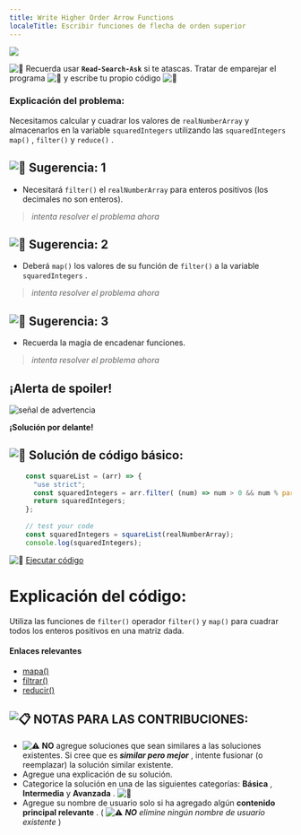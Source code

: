 ```yaml
---
title: Write Higher Order Arrow Functions
localeTitle: Escribir funciones de flecha de orden superior
---
```

![](//discourse-user-assets.s3.amazonaws.com/original/2X/3/3c8584a085a0deaea66b3400e6321eeadab552a2.jpg)

![:triangular_flag_on_post:](https://forum.freecodecamp.com/images/emoji/emoji_one/triangular_flag_on_post.png?v=3 ": triangular_flag_on_post:") Recuerda usar **`Read-Search-Ask`** si te atascas. Tratar de emparejar el programa ![:busts_in_silhouette:](https://forum.freecodecamp.com/images/emoji/emoji_one/busts_in_silhouette.png?v=3 ": busts_in_silhouette:") y escribe tu propio código ![:pencil:](https://forum.freecodecamp.com/images/emoji/emoji_one/pencil.png?v=3 ":lápiz:")

### Explicación del problema:

Necesitamos calcular y cuadrar los valores de `realNumberArray` y almacenarlos en la variable `squaredIntegers` utilizando las `squaredIntegers` `map()` , `filter()` y `reduce()` .

## ![:speech_balloon:](https://forum.freecodecamp.com/images/emoji/emoji_one/speech_balloon.png?v=3 ": speech_balloon:") Sugerencia: 1

*   Necesitará `filter()` el `realNumberArray` para enteros positivos (los decimales no son enteros).

> _intenta resolver el problema ahora_

## ![:speech_balloon:](https://forum.freecodecamp.com/images/emoji/emoji_one/speech_balloon.png?v=3 ": speech_balloon:") Sugerencia: 2

*   Deberá `map()` los valores de su función de `filter()` a la variable `squaredIntegers` .

> _intenta resolver el problema ahora_

## ![:speech_balloon:](https://forum.freecodecamp.com/images/emoji/emoji_one/speech_balloon.png?v=3 ": speech_balloon:") Sugerencia: 3

*   Recuerda la magia de encadenar funciones.

> _intenta resolver el problema ahora_

## ¡Alerta de spoiler!

![señal de advertencia](//discourse-user-assets.s3.amazonaws.com/original/2X/2/2d6c412a50797771301e7ceabd554cef4edcd74d.gif)

**¡Solución por delante!**

## ![:beginner:](https://forum.freecodecamp.com/images/emoji/emoji_one/beginner.png?v=3 ":principiante:") Solución de código básico:

```javascript
    const squareList = (arr) => { 
      "use strict"; 
      const squaredIntegers = arr.filter( (num) => num > 0 && num % parseInt(num) === 0 ).map( (num) => Math.pow(num, 2) ); 
      return squaredIntegers; 
    }; 
 
    // test your code 
    const squaredIntegers = squareList(realNumberArray); 
    console.log(squaredIntegers); 
```

![:rocket:](https://forum.freecodecamp.com/images/emoji/emoji_one/rocket.png?v=3 ":cohete:") [Ejecutar código](https://codepen.io/dylantyates/pen/WyWoYJ)

# Explicación del código:

Utiliza las funciones de `filter()` operador `filter()` y `map()` para cuadrar todos los enteros positivos en una matriz dada.

#### Enlaces relevantes

*   [mapa()](https://developer.mozilla.org/en-US/docs/Web/JavaScript/Reference/Global_Objects/Array/map)
*   [filtrar()](https://developer.mozilla.org/en-US/docs/Web/JavaScript/Reference/Global_Objects/Array/filter)
*   [reducir()](https://developer.mozilla.org/en-US/docs/Web/JavaScript/Reference/Global_Objects/Array/Reduce)

## ![:clipboard:](https://forum.freecodecamp.com/images/emoji/emoji_one/clipboard.png?v=3 ":portapapeles:") NOTAS PARA LAS CONTRIBUCIONES:

*   ![:warning:](https://forum.freecodecamp.com/images/emoji/emoji_one/warning.png?v=3 ":advertencia:") **NO** agregue soluciones que sean similares a las soluciones existentes. Si cree que es **_similar pero mejor_** , intente fusionar (o reemplazar) la solución similar existente.
*   Agregue una explicación de su solución.
*   Categorice la solución en una de las siguientes categorías: **Básica** , **Intermedia** y **Avanzada** . ![:traffic_light:](https://forum.freecodecamp.com/images/emoji/emoji_one/traffic_light.png?v=3 ":semáforo:")
*   Agregue su nombre de usuario solo si ha agregado algún **contenido principal relevante** . ( ![:warning:](https://forum.freecodecamp.com/images/emoji/emoji_one/warning.png?v=3 ":advertencia:") **_NO_** _elimine ningún nombre de usuario existente_ )

